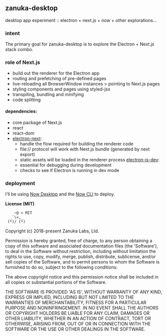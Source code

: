 ## zanuka-desktop
desktop app experiment :: electron + next.js + now + other explorations... 

### intent
The primary goal for zanuka-desktop is to explore the Electron + Next.js stack combo. 

### role of Next.js
- build out the renderer for the Electron app
- routing and prefetching of pre-defined pages
- live-reloading all BrowserWindow instances > pointing to Next.js pages
- styling components and pages using styled-jsx
- transpiling, bundling and minifying
- code splitting

#### dependencies:
- core package of Next.js
- react
- react-dom
- [electron-next](https://github.com/leo/electron-next):
  - handle the flow required for building the renderer code
  - file:// protocol will work with Next.js bundle (generated by next export)
  - static assets will be loaded in the renderer process
[electron-is-dev](https://github.com/sindresorhus/electron-is-dev):
  - essential for debugging during development
  - checks to see if Electron is running in dev mode

### deployment
I'll be using [Now Desktop](https://zeit.co/download) and the [Now CLI](https://zeit.co/download#now-cli) to deploy.

**License (MIT)**

```    
    ~@ < MIT  
  _`\<,_  
 (*)/ (*)  
```
Copyright (c) 2018-present Zanuka Labs, Ltd.

Permission is hereby granted, free of charge, to any person obtaining a copy of this software and associated documentation files (the 'Software'), to deal in the Software without restriction, including without limitation the rights to use, copy, modify, merge, publish, distribute, sublicense, and/or sell copies of the Software, and to permit persons to whom the Software is furnished to do so, subject to the following conditions:

The above copyright notice and this permission notice shall be included in all copies or substantial portions of the Software.

THE SOFTWARE IS PROVIDED 'AS IS', WITHOUT WARRANTY OF ANY KIND, EXPRESS OR IMPLIED, INCLUDING BUT NOT LIMITED TO THE WARRANTIES OF MERCHANTABILITY, FITNESS FOR A PARTICULAR PURPOSE AND NONINFRINGEMENT. IN NO EVENT SHALL THE AUTHORS OR COPYRIGHT HOLDERS BE LIABLE FOR ANY CLAIM, DAMAGES OR OTHER LIABILITY, WHETHER IN AN ACTION OF CONTRACT, TORT OR OTHERWISE, ARISING FROM, OUT OF OR IN CONNECTION WITH THE SOFTWARE OR THE USE OR OTHER DEALINGS IN THE SOFTWARE.

[mdelucchi]: https://github.com/mdelucchi
[zanuka]: https://github.com/zanuka



